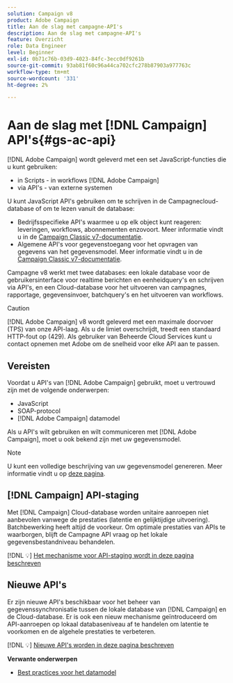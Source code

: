 ```yaml
---
solution: Campaign v8
product: Adobe Campaign
title: Aan de slag met campagne-API's
description: Aan de slag met campagne-API's
feature: Overzicht
role: Data Engineer
level: Beginner
exl-id: 0b71c76b-03d9-4023-84fc-3ecc0df9261b
source-git-commit: 93ab81f60c96a44ca702cfc278b87903a977763c
workflow-type: tm+mt
source-wordcount: '331'
ht-degree: 2%

---
```


# Aan de slag met [!DNL Campaign] API&#39;s{#gs-ac-api}

[!DNL Adobe Campaign] wordt geleverd met een set JavaScript-functies die u kunt gebruiken:

* in Scripts - in workflows [!DNL Adobe Campaign]
* via API&#39;s - van externe systemen

U kunt JavaScript API&#39;s gebruiken om te schrijven in de Campagnecloud-database of om te lezen vanuit de database:

* Bedrijfsspecifieke API&#39;s waarmee u op elk object kunt reageren: leveringen, workflows, abonnementen enzovoort. Meer informatie vindt u in de [Campaign Classic v7-documentatie](https://experienceleague.adobe.com/docs/campaign-classic/using/configuring-campaign-classic/api/business-oriented-apis.html).
* Algemene API&#39;s voor gegevenstoegang voor het opvragen van gegevens van het gegevensmodel. Meer informatie vindt u in de [Campaign Classic v7-documentatie](https://experienceleague.adobe.com/docs/campaign-classic/using/configuring-campaign-classic/api/data-oriented-apis.html).

Campagne v8 werkt met twee databases: een lokale database voor de gebruikersinterface voor realtime berichten en eenheidquery&#39;s en schrijven via API&#39;s, en een Cloud-database voor het uitvoeren van campagnes, rapportage, gegevensinvoer, batchquery&#39;s en het uitvoeren van workflows.

>[!CAUTION]
>
>[!DNL Adobe Campaign] v8 wordt geleverd met een maximale doorvoer (TPS) van onze API-laag. Als u de limiet overschrijdt, treedt een standaard HTTP-fout op (429). Als gebruiker van Beheerde Cloud Services kunt u contact opnemen met Adobe om de snelheid voor elke API aan te passen.


## Vereisten

Voordat u API&#39;s van [!DNL Adobe Campaign] gebruikt, moet u vertrouwd zijn met de volgende onderwerpen:

* JavaScript
* SOAP-protocol
* [!DNL Adobe Campaign] datamodel

Als u API&#39;s wilt gebruiken en wilt communiceren met [!DNL Adobe Campaign], moet u ook bekend zijn met uw gegevensmodel.

>[!NOTE]
>U kunt een volledige beschrijving van uw gegevensmodel genereren. Meer informatie vindt u op [deze pagina](datamodel.md).

## [!DNL Campaign] API-staging

Met [!DNL Campaign] Cloud-database worden unitaire aanroepen niet aanbevolen vanwege de prestaties (latentie en gelijktijdige uitvoering). Batchbewerking heeft altijd de voorkeur. Om optimale prestaties van APIs te waarborgen, blijft de Campagne API vraag op het lokale gegevensbestandniveau behandelen.

[!DNL :bulb:] [Het mechanisme voor API-staging wordt in deze pagina beschreven](staging.md)

## Nieuwe API&#39;s

Er zijn nieuwe API&#39;s beschikbaar voor het beheer van gegevenssynchronisatie tussen de lokale database van [!DNL Campaign] en de Cloud-database. Er is ook een nieuw mechanisme geïntroduceerd om API-aanroepen op lokaal databaseniveau af te handelen om latentie te voorkomen en de algehele prestaties te verbeteren.

[!DNL :bulb:] [Nieuwe API&#39;s worden in deze pagina beschreven](new-apis.md)

**Verwante onderwerpen**

* [Best practices voor het datamodel](datamodel-best-practices.md)

